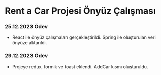 # Rent a Car Projesi Önyüz Çalışması

### 25.12.2023 Ödev
- React ile önyüz çalışmaları gerçekleştirildi. Spring ile oluşturulan veri önyüze aktarıldı.
### 29.12.2023 Ödev
- Projeye redux, formik ve toast eklendi. AddCar kısmı oluşturuldu.







